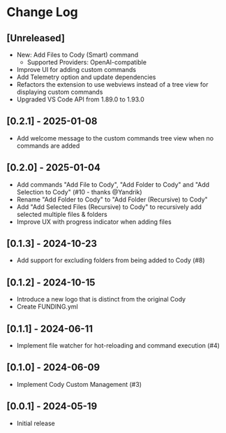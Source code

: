 # Change Log

## [Unreleased]

- New: Add Files to Cody (Smart) command
  - Supported Providers: OpenAI-compatible
- Improve UI for adding custom commands
- Add Telemetry option and update dependencies
- Refactors the extension to use webviews instead of a tree view for displaying custom commands
- Upgraded VS Code API from 1.89.0 to 1.93.0

## [0.2.1] - 2025-01-08

- Add welcome message to the custom commands tree view when no commands are added

## [0.2.0] - 2025-01-04

- Add commands "Add File to Cody", "Add Folder to Cody" and "Add Selection to Cody" (#10 - thanks @Yandrik)
- Rename "Add Folder to Cody" to "Add Folder (Recursive) to Cody"
- Add "Add Selected Files (Recursive) to Cody" to recursively add selected multiple files & folders
- Improve UX with progress indicator when adding files

## [0.1.3] - 2024-10-23

- Add support for excluding folders from being added to Cody (#8)

## [0.1.2] - 2024-10-15

- Introduce a new logo that is distinct from the original Cody
- Create FUNDING.yml

## [0.1.1] - 2024-06-11

- Implement file watcher for hot-reloading and command execution (#4)

## [0.1.0] - 2024-06-09

- Implement Cody Custom Management (#3)

## [0.0.1] - 2024-05-19

- Initial release

